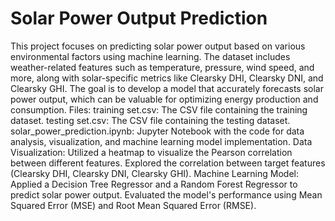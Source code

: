 # Solar Power Output Prediction
This project focuses on predicting solar power output based on various environmental factors using machine learning. The dataset includes weather-related features such as temperature, pressure, wind speed, and more, along with solar-specific metrics like Clearsky DHI, Clearsky DNI, and Clearsky GHI. The goal is to develop a model that accurately forecasts solar power output, which can be valuable for optimizing energy production and consumption.
Files:
training set.csv: The CSV file containing the training dataset.
testing set.csv: The CSV file containing the testing dataset.
solar_power_prediction.ipynb: Jupyter Notebook with the code for data analysis, visualization, and machine learning model implementation.
Data Visualization:
Utilized a heatmap to visualize the Pearson correlation between different features.
Explored the correlation between target features (Clearsky DHI, Clearsky DNI, Clearsky GHI).
Machine Learning Model:
Applied a Decision Tree Regressor and a Random Forest Regressor to predict solar power output.
Evaluated the model's performance using Mean Squared Error (MSE) and Root Mean Squared Error (RMSE).
